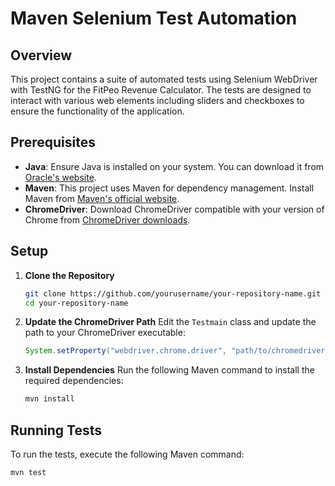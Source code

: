 # Maven Selenium Test Automation

## Overview

This project contains a suite of automated tests using Selenium WebDriver with TestNG for the FitPeo Revenue Calculator. The tests are designed to interact with various web elements including sliders and checkboxes to ensure the functionality of the application.

## Prerequisites

- **Java**: Ensure Java is installed on your system. You can download it from [Oracle's website](https://www.oracle.com/java/technologies/javase-jdk11-downloads.html).
- **Maven**: This project uses Maven for dependency management. Install Maven from [Maven's official website](https://maven.apache.org/download.cgi).
- **ChromeDriver**: Download ChromeDriver compatible with your version of Chrome from [ChromeDriver downloads](https://sites.google.com/chromium.org/driver/downloads).

## Setup

1. **Clone the Repository**
    ```bash
    git clone https://github.com/yourusername/your-repository-name.git
    cd your-repository-name
    ```

2. **Update the ChromeDriver Path**
    Edit the `Testmain` class and update the path to your ChromeDriver executable:
    ```java
    System.setProperty("webdriver.chrome.driver", "path/to/chromedriver");
    ```

3. **Install Dependencies**
    Run the following Maven command to install the required dependencies:
    ```bash
    mvn install
    ```

## Running Tests

To run the tests, execute the following Maven command:
```bash
mvn test

